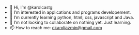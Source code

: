 - 👋 Hi, I’m @karolcastg
- 👀 I’m interested in applications and programs developement.
- 🌱 I’m currently learning python, html, css, javascript and Java.
- 💞️ I’m not looking to collaborate on nothing yet. Just learning.
- 📫 How to reach me: ckaroljazmin@gmail.com

<!---
karolcastg/karolcastg is a ✨ special ✨ repository because its `README.md` (this file) appears on your GitHub profile.
You can click the Preview link to take a look at your changes.
--->
